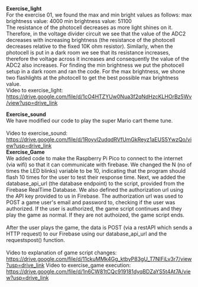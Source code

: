 **Exercise_light**
<br>
For the exercise 01, we found the max and min bright values as follows: 
max brightness value:  4000
min brightness value: 51100
<br>
The resistance of the photocell decreases as more light shines on it. Therefore, in the voltage divider circuit we see that the value of the ADC2 decreases with increasing brightness (the resistance of the photocell decreases relative to the fixed 10K ohm resistor). Similarly, when the photocell is put in a dark room we see that its resistance increases, therefore the voltage across it increases and consequently the value of the ADC2 also increases. 
For finding the min brightness we put the photocell setup in a dark room and ran the code. For the max brightness, we shone two flashlights at the photocell to get the best possible max brightness value. 
<br>
Video to exercise_light: https://drive.google.com/file/d/1cO4HTZYUw0Nua3f2qNdHzcKLHOrBz5Wv/view?usp=drive_link
<br>

**Exercise_sound**
<br>
We have modified our code to play the super Mario cart theme tune.  
<br>
Video to exercise_sound: https://drive.google.com/file/d/1Royvl2udqdRVfUmGkReyz1aEUS5YwzQo/view?usp=drive_link
<br>
**Exercise_Game**
<br>
We added code to make the Raspberry Pi Pico to connect to the internet (via wifi) so that it can communicate with firebase. 
We changed the N (no of times the LED blinks) variable to be 10, indicating that the program should flash 10 times for the user to test their response time. Next, we added the database_api_url (the database endpoint) to the script, provided from the Firebase RealTime Database. We also defined the authorization url using the API key provided to us in Firebase. The authorization url was used to POST a game user's email and password to, checking if the user was authorized. If the user is authorized, the game script continues and they play the game as normal. If they are not authoized, the game script ends.
<br>
<br>
After the user plays the game, the data is POST (via a restAPI which sends a HTTP request) to our Firebase using our database_api_url and the requestspost() function.
<br>
<br>
Video to explanation of game script changes: https://drive.google.com/file/d/11ckuMMk4Gg_ktbyP83gU_T7NIFiLv3r7/view?usp=drive_link
Video to exercise_game execution: https://drive.google.com/file/d/1n6CW81tCQc919181dyqBDZaYS5t4At7A/view?usp=drive_link
